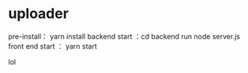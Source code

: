 # uploader

pre-install： yarn install
backend start ：cd backend run node server.js
front end start ： yarn start


lol